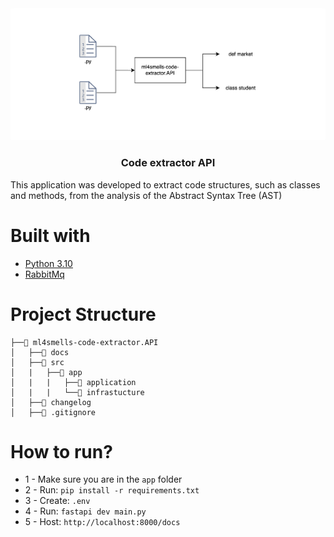 <div align="center" >
    <img src="docs/img/background.png" width="600px" style="border-radius:1%;"/>
    </br>
    <h3>Code extractor API</h3>
</div>


This application was developed to extract code structures, such as classes and methods, from the analysis of the Abstract Syntax Tree (AST)


# Built with
* [Python 3.10](https://www.python.org/downloads/release/python-3100/)
* [RabbitMq](https://www.rabbitmq.com/)


# Project Structure

```
├──📁 ml4smells-code-extractor.API
│   ├──📁 docs
│   ├──📁 src
│   |   ├──📁 app
│   |   |   ├──📁 application
│   |   |   └──📁 infrastucture
│   ├──📄 changelog
│   ├──📄 .gitignore

```

# How to run?

* 1 - Make sure you are in the `app` folder
* 2 - Run: `pip install -r requirements.txt`
* 3 - Create: `.env`
* 4 - Run: `fastapi dev main.py`
* 5 - Host: `http://localhost:8000/docs`
